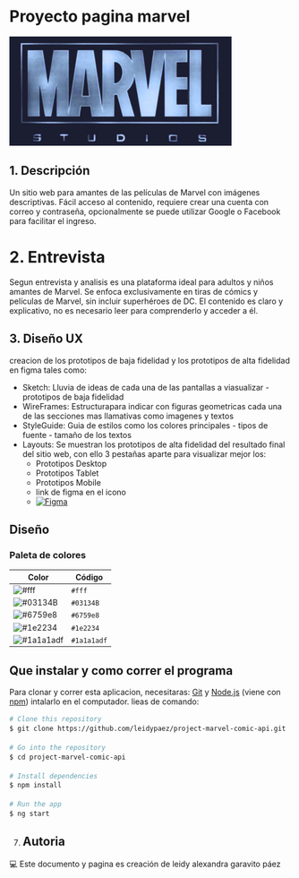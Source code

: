 # Proyecto pagina marvel
![LOGO_MARVEL](https://github.com/leidypaez/project-marvel-comic-api/blob/main/src/assets/images/Logo_marvel.png)

## 1. Descripción
Un sitio web para amantes de las películas de Marvel con imágenes descriptivas. Fácil acceso al contenido, requiere crear una cuenta con correo y contraseña, opcionalmente se puede utilizar Google o Facebook para facilitar el ingreso.


# 2. Entrevista
Segun entrevista y analisis es una plataforma ideal para adultos y niños amantes de Marvel. Se enfoca exclusivamente en tiras de cómics y películas de Marvel, sin incluir superhéroes de DC. El contenido es claro y explicativo, no es necesario leer para comprenderlo y acceder a él.



## 3. Diseño UX
creacion de los prototipos de baja fidelidad y los prototipos de alta fidelidad en figma tales como:
* Sketch: Lluvia de ideas de cada una de las pantallas a viasualizar - prototipos de baja fidelidad
* WireFrames: Estructurapara indicar con figuras geometricas cada una de las secciones mas llamativas como imagenes y textos
* StyleGuide: Guia de estilos como los colores principales - tipos de fuente - tamaño de los textos
* Layouts: Se muestran los prototipos de alta fidelidad del resultado final del sitio web, con ello 3 pestañas aparte para visualizar mejor los:
   * Prototipos Desktop
   * Prototipos Tablet
   * Prototipos Mobile
   * link de figma en el icono
   * [![Figma](https://img.shields.io/badge/Figma-F24E1E?style=for-the-badge&logo=figma&logoColor=white)](https://www.figma.com/file/3E3gp0WkhjpkAabLZT1Jf3/Project-marvel-api?type=design&node-id=0-1&t=JzUZLxCCX5aX33qh-0) 

## Diseño
### Paleta de colores
| Color | Código |
|-------|--------|
| ![#fff](https://via.placeholder.com/15/fff/000000?text=+) | `#fff` |
| ![#03134B](https://via.placeholder.com/15/dab257/000000?text=+) | `#03134B` |
| ![#6759e8](https://via.placeholder.com/15/6759e8/000000?text=+) | `#6759e8` |
| ![#1e2234](https://via.placeholder.com/15/1e2234/000000?text=+) | `#1e2234` |
| ![#1a1a1adf](https://via.placeholder.com/15/1a1a1adf/000000?text=+) | `#1a1a1adf` |

## Que instalar y como correr el programa
Para clonar y correr esta aplicacion, necesitaras: [Git](https://git-scm.com) y [Node.js](https://nodejs.org/en/download/) (viene con [npm](http://npmjs.com)) intalarlo en el computador. lieas de comando:

```bash
# Clone this repository
$ git clone https://github.com/leidypaez/project-marvel-comic-api.git

# Go into the repository
$ cd project-marvel-comic-api

# Install dependencies
$ npm install

# Run the app
$ ng start
```

7. ## Autoria
💻 Este documento y pagina es creación de leidy alexandra garavito páez
